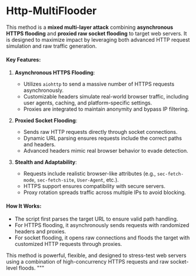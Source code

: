 # Http-MultiFlooder
This method is a **mixed multi-layer attack** combining **asynchronous HTTPS flooding** and **proxied raw socket flooding** to target web servers. It is designed to maximize impact by leveraging both advanced HTTP request simulation and raw traffic generation.

#### Key Features:  
1. **Asynchronous HTTPS Flooding**:  
   - Utilizes `aiohttp` to send a massive number of HTTPS requests asynchronously.  
   - Customizable headers simulate real-world browser traffic, including user agents, caching, and platform-specific settings.  
   - Proxies are integrated to maintain anonymity and bypass IP filtering.

2. **Proxied Socket Flooding**:  
   - Sends raw HTTP requests directly through socket connections.  
   - Dynamic URL parsing ensures requests include the correct paths and headers.  
   - Advanced headers mimic real browser behavior to evade detection.

3. **Stealth and Adaptability**:  
   - Requests include realistic browser-like attributes (e.g., `sec-fetch-mode`, `sec-fetch-site`, `User-Agent`, etc.).  
   - HTTPS support ensures compatibility with secure servers.  
   - Proxy rotation spreads traffic across multiple IPs to avoid blocking.

#### How It Works:  
- The script first parses the target URL to ensure valid path handling.  
- For HTTPS flooding, it asynchronously sends requests with randomized headers and proxies.  
- For socket flooding, it opens raw connections and floods the target with customized HTTP requests through proxies.

This method is powerful, flexible, and designed to stress-test web servers using a combination of high-concurrency HTTPS requests and raw socket-level floods.
"""
